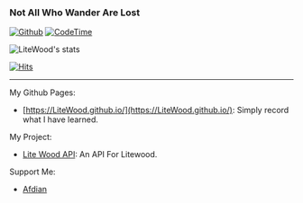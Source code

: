 ### Not All Who Wander Are Lost

[![Github](https://img.shields.io/github/followers/litewood?label=Follow&style=social)](https://github.com/jannchie)
[![CodeTime](https://img.shields.io/endpoint?style=social&url=https://codetime-api.datreks.com/badge/2)](https://codetime.datreks.com)

![LiteWood's stats](https://github-readme-stats-89dq8p8qw.vercel.app/api?username=LiteWood&show_icons=true&count_private=true&line_height=33.7&theme=tokyonight )

[![Hits](https://hits.seeyoufarm.com/api/count/incr/badge.svg?url=https%3A%2F%2Fgithub.com%2FLiteWood%2FLiteWood&count_bg=%233D91C8&title_bg=%23555555&icon=github.svg&icon_color=%23E7E7E7&title=Views&edge_flat=true)](https://hits.seeyoufarm.com)

---

My Github Pages: 
- [https://LiteWood.github.io/](https://LiteWood.github.io/): Simply record what I have learned.

My Project:
- [Lite Wood API](https://github.com/LiteWood/LiteWoodApi):  An API For Litewood.

Support Me:
- [Afdian](https://afdian.net/@LiteWood)
